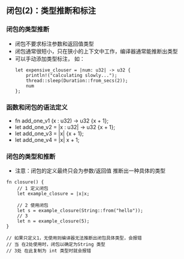 ## 闭包(2)：类型推断和标注

### 闭包的类型推断

* 闭包不要求标注参数和返回值类型
* 闭包通常很短小，只在狭小的上下文中工作，编译器通常能推断出类型
* 可以手动添加类型标注， 如：
    ```
    let expensive_clouser = |num: u32| -> u32 {
        println!("calculating slowly...");
        thread::sleep(Duration::from_secs(2));
        num
    };
    ```

### 函数和闭包的语法定义

* fn add_one_v1 (x : u32) -> u32 {x + 1};
* let add_one_v2 = |x : u32| -> u32 {x + 1};
* let add_one_v3 = |x| {x + 1};
* let add_one_v4 = |x| x + 1;

### 闭包的类型和推断

* 注意：闭包的定义最终只会为参数/返回值 推断出一种具体的类型

```
fn closure() {
    // 1 定义闭包
    let example_closure = |x|x;

    // 2 使用闭包
    let s = example_closure(String::from("hello"));
    // 3 
    let n = example_closure(5);
}

// 如果只定义1，无使用则编译器无法推断出闭包具体类型，会报错
// 当 在2处使用时，闭包以确定为String 类型
// 3处 在此复制为 int 类型时就会报错
```
